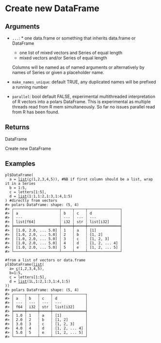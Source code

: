 # Create new DataFrame

## Arguments

- `...`:  * one data.frame or something that inherits data.frame or DataFrame
     * one list of mixed vectors and Series of equal length
     * mixed vectors and/or Series of equal length
    
    Columns will be named as of named arguments or alternatively by names of Series or given a placeholder name.
- `make_names_unique`: default TRUE, any duplicated names will be prefixed a running number
- `parallel`: bool default FALSE, experimental multithreaded interpretation of R vectors into a polars DataFrame. This is experimental as multiple threads read from R mem simultaneously. So far no issues parallel read from R has been found.

## Returns

DataFrame

Create new DataFrame

## Examples

<pre class='r-example'><code><span class='r-in'><span><span class='va'>pl</span><span class='op'>$</span><span class='fu'>DataFrame</span><span class='op'>(</span></span></span>
<span class='r-in'><span>  a <span class='op'>=</span> <span class='fu'><a href='https://rdrr.io/r/base/list.html'>list</a></span><span class='op'>(</span><span class='fu'><a href='https://rdrr.io/r/base/c.html'>c</a></span><span class='op'>(</span><span class='fl'>1</span>,<span class='fl'>2</span>,<span class='fl'>3</span>,<span class='fl'>4</span>,<span class='fl'>5</span><span class='op'>)</span><span class='op'>)</span>, <span class='co'>#NB if first column should be a list, wrap it in a Series</span></span></span>
<span class='r-in'><span>  b <span class='op'>=</span> <span class='fl'>1</span><span class='op'>:</span><span class='fl'>5</span>,</span></span>
<span class='r-in'><span>  c <span class='op'>=</span> <span class='va'>letters</span><span class='op'>[</span><span class='fl'>1</span><span class='op'>:</span><span class='fl'>5</span><span class='op'>]</span>,</span></span>
<span class='r-in'><span>  d <span class='op'>=</span> <span class='fu'><a href='https://rdrr.io/r/base/list.html'>list</a></span><span class='op'>(</span><span class='fl'>1</span><span class='op'>:</span><span class='fl'>1</span>,<span class='fl'>1</span><span class='op'>:</span><span class='fl'>2</span>,<span class='fl'>1</span><span class='op'>:</span><span class='fl'>3</span>,<span class='fl'>1</span><span class='op'>:</span><span class='fl'>4</span>,<span class='fl'>1</span><span class='op'>:</span><span class='fl'>5</span><span class='op'>)</span></span></span>
<span class='r-in'><span><span class='op'>)</span> <span class='co'>#directly from vectors</span></span></span>
<span class='r-out co'><span class='r-pr'>#&gt;</span> polars DataFrame: shape: (5, 4)</span>
<span class='r-out co'><span class='r-pr'>#&gt;</span> ┌─────────────────────┬─────┬─────┬───────────────┐</span>
<span class='r-out co'><span class='r-pr'>#&gt;</span> │ a                   ┆ b   ┆ c   ┆ d             │</span>
<span class='r-out co'><span class='r-pr'>#&gt;</span> │ ---                 ┆ --- ┆ --- ┆ ---           │</span>
<span class='r-out co'><span class='r-pr'>#&gt;</span> │ list[f64]           ┆ i32 ┆ str ┆ list[i32]     │</span>
<span class='r-out co'><span class='r-pr'>#&gt;</span> ╞═════════════════════╪═════╪═════╪═══════════════╡</span>
<span class='r-out co'><span class='r-pr'>#&gt;</span> │ [1.0, 2.0, ... 5.0] ┆ 1   ┆ a   ┆ [1]           │</span>
<span class='r-out co'><span class='r-pr'>#&gt;</span> │ [1.0, 2.0, ... 5.0] ┆ 2   ┆ b   ┆ [1, 2]        │</span>
<span class='r-out co'><span class='r-pr'>#&gt;</span> │ [1.0, 2.0, ... 5.0] ┆ 3   ┆ c   ┆ [1, 2, 3]     │</span>
<span class='r-out co'><span class='r-pr'>#&gt;</span> │ [1.0, 2.0, ... 5.0] ┆ 4   ┆ d   ┆ [1, 2, ... 4] │</span>
<span class='r-out co'><span class='r-pr'>#&gt;</span> │ [1.0, 2.0, ... 5.0] ┆ 5   ┆ e   ┆ [1, 2, ... 5] │</span>
<span class='r-out co'><span class='r-pr'>#&gt;</span> └─────────────────────┴─────┴─────┴───────────────┘</span>
<span class='r-in'><span></span></span>
<span class='r-in'><span><span class='co'>#from a list of vectors or data.frame</span></span></span>
<span class='r-in'><span><span class='va'>pl</span><span class='op'>$</span><span class='fu'>DataFrame</span><span class='op'>(</span><span class='fu'><a href='https://rdrr.io/r/base/list.html'>list</a></span><span class='op'>(</span></span></span>
<span class='r-in'><span>  a<span class='op'>=</span> <span class='fu'><a href='https://rdrr.io/r/base/c.html'>c</a></span><span class='op'>(</span><span class='fl'>1</span>,<span class='fl'>2</span>,<span class='fl'>3</span>,<span class='fl'>4</span>,<span class='fl'>5</span><span class='op'>)</span>,</span></span>
<span class='r-in'><span>  b<span class='op'>=</span><span class='fl'>1</span><span class='op'>:</span><span class='fl'>5</span>,</span></span>
<span class='r-in'><span>  c <span class='op'>=</span> <span class='va'>letters</span><span class='op'>[</span><span class='fl'>1</span><span class='op'>:</span><span class='fl'>5</span><span class='op'>]</span>,</span></span>
<span class='r-in'><span>  d <span class='op'>=</span> <span class='fu'><a href='https://rdrr.io/r/base/list.html'>list</a></span><span class='op'>(</span><span class='fl'>1L</span>,<span class='fl'>1</span><span class='op'>:</span><span class='fl'>2</span>,<span class='fl'>1</span><span class='op'>:</span><span class='fl'>3</span>,<span class='fl'>1</span><span class='op'>:</span><span class='fl'>4</span>,<span class='fl'>1</span><span class='op'>:</span><span class='fl'>5</span><span class='op'>)</span></span></span>
<span class='r-in'><span><span class='op'>)</span><span class='op'>)</span></span></span>
<span class='r-out co'><span class='r-pr'>#&gt;</span> polars DataFrame: shape: (5, 4)</span>
<span class='r-out co'><span class='r-pr'>#&gt;</span> ┌─────┬─────┬─────┬───────────────┐</span>
<span class='r-out co'><span class='r-pr'>#&gt;</span> │ a   ┆ b   ┆ c   ┆ d             │</span>
<span class='r-out co'><span class='r-pr'>#&gt;</span> │ --- ┆ --- ┆ --- ┆ ---           │</span>
<span class='r-out co'><span class='r-pr'>#&gt;</span> │ f64 ┆ i32 ┆ str ┆ list[i32]     │</span>
<span class='r-out co'><span class='r-pr'>#&gt;</span> ╞═════╪═════╪═════╪═══════════════╡</span>
<span class='r-out co'><span class='r-pr'>#&gt;</span> │ 1.0 ┆ 1   ┆ a   ┆ [1]           │</span>
<span class='r-out co'><span class='r-pr'>#&gt;</span> │ 2.0 ┆ 2   ┆ b   ┆ [1, 2]        │</span>
<span class='r-out co'><span class='r-pr'>#&gt;</span> │ 3.0 ┆ 3   ┆ c   ┆ [1, 2, 3]     │</span>
<span class='r-out co'><span class='r-pr'>#&gt;</span> │ 4.0 ┆ 4   ┆ d   ┆ [1, 2, ... 4] │</span>
<span class='r-out co'><span class='r-pr'>#&gt;</span> │ 5.0 ┆ 5   ┆ e   ┆ [1, 2, ... 5] │</span>
<span class='r-out co'><span class='r-pr'>#&gt;</span> └─────┴─────┴─────┴───────────────┘</span>
 </code></pre>
